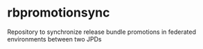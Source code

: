 # rbpromotionsync
Repository to synchronize release bundle promotions in federated environments between two JPDs
